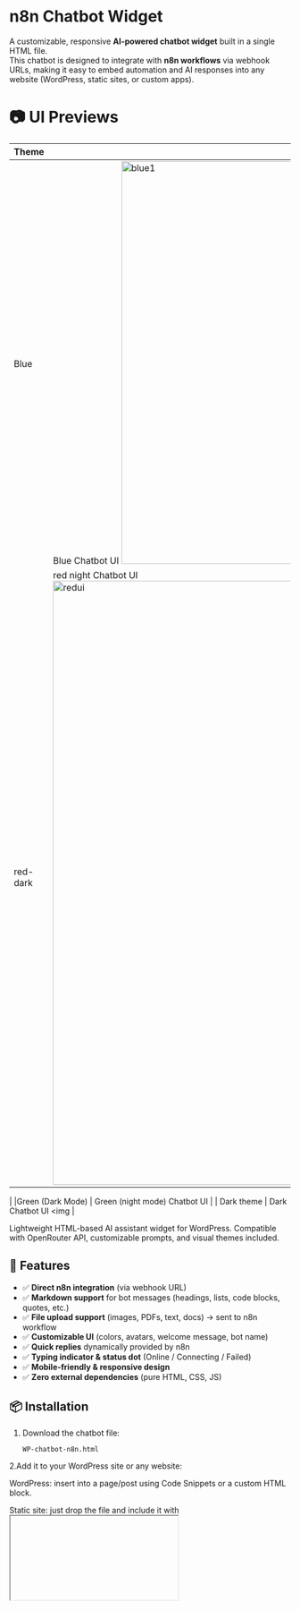 # n8n Chatbot Widget  

A customizable, responsive **AI-powered chatbot widget** built in a single HTML file.  
This chatbot is designed to integrate with **n8n workflows** via webhook URLs, making it easy to embed automation and AI responses into any website (WordPress, static sites, or custom apps).  

# 📷 UI Previews

| Theme  | Preview |
|--------|---------|
|  Blue  | Blue Chatbot UI <img width="1280" height="720" alt="blue1" src="https://github.com/user-attachments/assets/abb14ae9-ff9e-4d2f-a028-9098879df73d" />|
|red-dark  | red night Chatbot UI <img width="1920" height="1080" alt="redui" src="https://github.com/user-attachments/assets/8edf3d3d-9ea9-44f2-a716-03b67313795e" />
|
|Green (Dark Mode)   | Green (night mode) Chatbot UI <img >|
|  Dark theme  | Dark Chatbot UI <img |

Lightweight HTML-based AI assistant widget for WordPress. Compatible with OpenRouter API, customizable prompts, and visual themes included.

## 🚀 Features  

- ✅ **Direct n8n integration** (via webhook URL)  
- ✅ **Markdown support** for bot messages (headings, lists, code blocks, quotes, etc.)  
- ✅ **File upload support** (images, PDFs, text, docs) → sent to n8n workflow  
- ✅ **Customizable UI** (colors, avatars, welcome message, bot name)  
- ✅ **Quick replies** dynamically provided by n8n  
- ✅ **Typing indicator & status dot** (Online / Connecting / Failed)  
- ✅ **Mobile-friendly & responsive design**  
- ✅ **Zero external dependencies** (pure HTML, CSS, JS)  

## 📦 Installation  

1. Download the chatbot file:  
   ```bash
   WP-chatbot-n8n.html
2.Add it to your WordPress site or any website:

WordPress: insert into a page/post using Code Snippets or a custom HTML block.

Static site: just drop the file and include it with <iframe> or inline.
Update the n8n webhook URL inside the file:
  ```
const chatbotConfig = {
  webhookUrl: "YOUR_N8N_WEBHOOK_URL_HERE", 
  ...
};
  ```
Example:
  ```
webhookUrl: "https://yourname.app.n8n.cloud/webhook/513107b3-xxxx"
  ```
